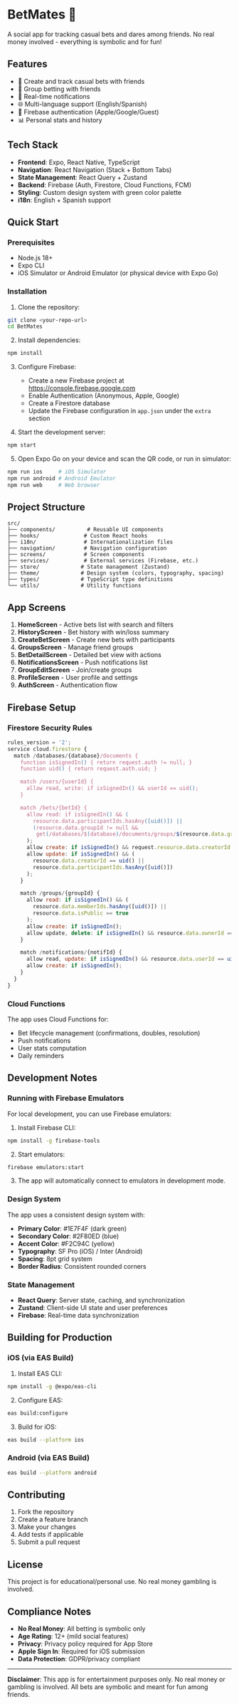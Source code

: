 # BetMates 🎯

A social app for tracking casual bets and dares among friends. No real money involved - everything is symbolic and for fun!

## Features

- 🎲 Create and track casual bets with friends
- 👥 Group betting with friends
- 📱 Real-time notifications
- 🌐 Multi-language support (English/Spanish)
- 🔐 Firebase authentication (Apple/Google/Guest)
- 📊 Personal stats and history

## Tech Stack

- **Frontend**: Expo, React Native, TypeScript
- **Navigation**: React Navigation (Stack + Bottom Tabs)
- **State Management**: React Query + Zustand
- **Backend**: Firebase (Auth, Firestore, Cloud Functions, FCM)
- **Styling**: Custom design system with green color palette
- **i18n**: English + Spanish support

## Quick Start

### Prerequisites

- Node.js 18+
- Expo CLI
- iOS Simulator or Android Emulator (or physical device with Expo Go)

### Installation

1. Clone the repository:
```bash
git clone <your-repo-url>
cd BetMates
```

2. Install dependencies:
```bash
npm install
```

3. Configure Firebase:
   - Create a new Firebase project at https://console.firebase.google.com
   - Enable Authentication (Anonymous, Apple, Google)
   - Create a Firestore database
   - Update the Firebase configuration in `app.json` under the `extra` section

4. Start the development server:
```bash
npm start
```

5. Open Expo Go on your device and scan the QR code, or run in simulator:
```bash
npm run ios     # iOS Simulator
npm run android # Android Emulator
npm run web     # Web browser
```

## Project Structure

```
src/
├── components/          # Reusable UI components
├── hooks/              # Custom React hooks
├── i18n/               # Internationalization files
├── navigation/         # Navigation configuration
├── screens/            # Screen components
├── services/           # External services (Firebase, etc.)
├── store/             # State management (Zustand)
├── theme/             # Design system (colors, typography, spacing)
├── types/             # TypeScript type definitions
└── utils/             # Utility functions
```

## App Screens

1. **HomeScreen** - Active bets list with search and filters
2. **HistoryScreen** - Bet history with win/loss summary
3. **CreateBetScreen** - Create new bets with participants
4. **GroupsScreen** - Manage friend groups
5. **BetDetailScreen** - Detailed bet view with actions
6. **NotificationsScreen** - Push notifications list
7. **GroupEditScreen** - Join/create groups
8. **ProfileScreen** - User profile and settings
9. **AuthScreen** - Authentication flow

## Firebase Setup

### Firestore Security Rules

```javascript
rules_version = '2';
service cloud.firestore {
  match /databases/{database}/documents {
    function isSignedIn() { return request.auth != null; }
    function uid() { return request.auth.uid; }

    match /users/{userId} {
      allow read, write: if isSignedIn() && userId == uid();
    }

    match /bets/{betId} {
      allow read: if isSignedIn() && (
        resource.data.participantIds.hasAny([uid()]) ||
        (resource.data.groupId != null &&
         get(/databases/$(database)/documents/groups/$(resource.data.groupId)).data.memberIds.hasAny([uid()]))
      );
      allow create: if isSignedIn() && request.resource.data.creatorId == uid();
      allow update: if isSignedIn() && (
        resource.data.creatorId == uid() ||
        resource.data.participantIds.hasAny([uid()])
      );
    }

    match /groups/{groupId} {
      allow read: if isSignedIn() && (
        resource.data.memberIds.hasAny([uid()]) || 
        resource.data.isPublic == true
      );
      allow create: if isSignedIn();
      allow update, delete: if isSignedIn() && resource.data.ownerId == uid();
    }

    match /notifications/{notifId} {
      allow read, update: if isSignedIn() && resource.data.userId == uid();
      allow create: if isSignedIn();
    }
  }
}
```

### Cloud Functions

The app uses Cloud Functions for:
- Bet lifecycle management (confirmations, doubles, resolution)
- Push notifications
- User stats computation
- Daily reminders

## Development Notes

### Running with Firebase Emulators

For local development, you can use Firebase emulators:

1. Install Firebase CLI:
```bash
npm install -g firebase-tools
```

2. Start emulators:
```bash
firebase emulators:start
```

3. The app will automatically connect to emulators in development mode.

### Design System

The app uses a consistent design system with:
- **Primary Color**: #1E7F4F (dark green)
- **Secondary Color**: #2F80ED (blue)
- **Accent Color**: #F2C94C (yellow)
- **Typography**: SF Pro (iOS) / Inter (Android)
- **Spacing**: 8pt grid system
- **Border Radius**: Consistent rounded corners

### State Management

- **React Query**: Server state, caching, and synchronization
- **Zustand**: Client-side UI state and user preferences
- **Firebase**: Real-time data synchronization

## Building for Production

### iOS (via EAS Build)

1. Install EAS CLI:
```bash
npm install -g @expo/eas-cli
```

2. Configure EAS:
```bash
eas build:configure
```

3. Build for iOS:
```bash
eas build --platform ios
```

### Android (via EAS Build)

```bash
eas build --platform android
```

## Contributing

1. Fork the repository
2. Create a feature branch
3. Make your changes
4. Add tests if applicable
5. Submit a pull request

## License

This project is for educational/personal use. No real money gambling is involved.

## Compliance Notes

- **No Real Money**: All betting is symbolic only
- **Age Rating**: 12+ (mild social features)
- **Privacy**: Privacy policy required for App Store
- **Apple Sign In**: Required for iOS submission
- **Data Protection**: GDPR/privacy compliant

---

**Disclaimer**: This app is for entertainment purposes only. No real money or gambling is involved. All bets are symbolic and meant for fun among friends.
